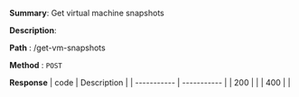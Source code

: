 **Summary**: Get virtual machine snapshots

**Description**:

**Path** : /get-vm-snapshots

**Method** : `POST`

**Response**
| code      | Description |
| ----------- | ----------- |
|  200   |       |
|  400   |       |

